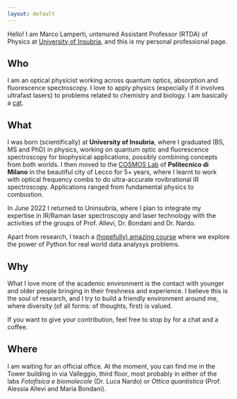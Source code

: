 ```yaml
---
layout: default
---
```


Hello! I am Marco Lamperti, untenured Assistant Professor (RTDA) of Physics at [University of Insubria](https://www.uninsubria.it/hpp/marco.lamperti), and this is my personal professional page.

## Who

I am an optical physicist working across quantum optics, absorption and fluorescence spectroscopy. I love to apply physics (especially if it involves ultrafast lasers) to problems related to chemistry and biology. I am basically a [cat](https://twitter.com/ErrantScience/status/1443517386716557312?s=20&t=qZgHH1MQe_QfBP4PbLl_sQ).

## What

I was born (scientifically) at **University of Insubria**, where I graduated (BS, MS and PhD) in physics, working on quantum optic and fluorescence spectroscopy for biophysical applications, possibly combining concepts from both worlds. I then moved to the [COSMOS Lab](https://www.polo-lecco.polimi.it/ricerca/laboratori-di-ricerca/cosmos-lab-comb-assisted-molecular-spectroscopy-laboratory) of **Politecnico di Milano** in the beautiful city of Lecco for 5+ years, where I learnt to work with optical frequency combs to do ultra-accurate rovibrational IR spectroscopy. Applications ranged from fundamental physics to combustion.

In June 2022 I returned to Uninsubria, where I plan to integrate my expertise in IR/Raman laser spectroscopy and laser technology with the activities of the groups of Prof. Allevi, Dr. Bondani and Dr. Nardo.

Apart from research, I teach a [(hopefully) amazing course](https://www.uninsubria.eu/ugov/degreecourse/183377) where we explore the power of Python for real world data analysys problems.

## Why

What I love more of the academic environment is the contact with younger and older people bringing in their freshness and experience. I believe this is the soul of research, and I try to build a friendly environment around me, where diversity (of all forms: of thoughts, first) is valued.

If you want to give your contribution, feel free to stop by for a chat and a coffee.

## Where

I am waiting for an official office. At the moment, you can find me in the Tower building in via Valleggio, third floor, most probably in either of the labs _Fotofisica e biomolecole_ (Dr. Luca Nardo) or _Ottica quantistica_ (Prof. Alessia Allevi and Maria Bondani).
